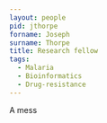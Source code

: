 ```yaml
---
layout: people
pid: jthorpe
forname: Joseph
surname: Thorpe
title: Research fellow
tags:
  - Malaria
  - Bioinformatics
  - Drug-resistance
---
```

A mess
